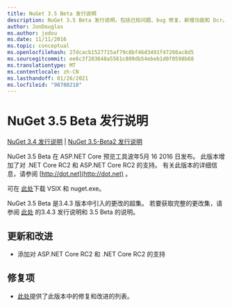 ```yaml
---
title: NuGet 3.5 Beta 发行说明
description: NuGet 3.5 Beta 发行说明，包括已知问题、bug 修复、新增功能和 Dcr。
author: JonDouglas
ms.author: jodou
ms.date: 11/11/2016
ms.topic: conceptual
ms.openlocfilehash: 27dcacb1527715af79c8bf46d3491f47266ac8d5
ms.sourcegitcommit: ee6c3f203648a5561c809db54ebeb1d0f0598b68
ms.translationtype: MT
ms.contentlocale: zh-CN
ms.lasthandoff: 01/26/2021
ms.locfileid: "98780218"
---
```

# <a name="nuget-35-beta-release-notes"></a>NuGet 3.5 Beta 发行说明

[NuGet 3.4 发行说明](../release-notes/nuget-3.4.md)  | [NuGet 3.5-Beta2 发行说明](../release-notes/nuget-3.5-Beta2.md)

NuGet 3.5 Beta 在 ASP.NET Core 预览工具波年5月 16 2016 日发布。 此版本增加了对 .NET Core RC2 和 ASP.NET Core RC2 的支持。 有关此版本的详细信息，请参阅 [http://dot.net](http://dot.net) 。

可在 [此处](https://dist.nuget.org/index.html)下载 VSIX 和 nuget.exe。

NuGet 3.5 Beta 是3.4.3 版本中引入的更改的超集。 若要获取完整的更改集，请参阅 [此处](https://github.com/NuGet/Home/issues?q=is%3Aissue+milestone%3A3.4.3+is%3Aclosed) 的3.4.3 发行说明和 3.5 Beta 的说明。

## <a name="updates-and-improvements"></a>更新和改进

* 添加对 ASP.NET Core RC2 和 .NET Core RC2 的支持

## <a name="fixes"></a>修复项

* [此处](https://github.com/NuGet/Home/issues?q=is%3Aissue+milestone%3A%223.5+Beta%22+is%3Aclosed)提供了此版本中的修复和改进的列表。